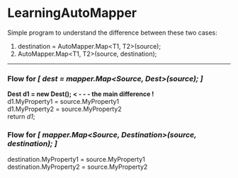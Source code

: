 
# LearningAutoMapper

Simple program to understand the difference between these two cases: 

1. destination = AutoMapper.Map<T1, T2>(source);
2. AutoMapper.Map<T1, T2>(source, destination);


- - - 

### Flow for *[ dest = mapper.Map<Source, Dest>(source); ]*  
  
**Dest d1 = new Dest(); < - - - the main difference !**  
d1.MyProperty1 = source.MyProperty1  
d1.MyProperty2 = source.MyProperty2  
return *d1*;

### Flow for *[ mapper.Map<Source, Destination>(source, destination); ]*

destination.MyProperty1 = source.MyProperty1  
destination.MyProperty2 = source.MyProperty2  
          
